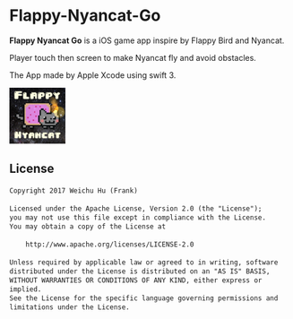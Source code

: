 # Flappy-Nyancat-Go

**Flappy Nyancat Go** is a iOS game app inspire by Flappy Bird and Nyancat. 

Player touch then screen to make Nyancat fly and avoid obstacles.

The App made by Apple Xcode using swift 3.

<img src='https://github.com/frhhh/Flappy-Nyancat-Go/blob/master/Flappy_Nyancat_Go_icon.png' width='100' alt='App icon' />

## License

    Copyright 2017 Weichu Hu (Frank)

    Licensed under the Apache License, Version 2.0 (the "License");
    you may not use this file except in compliance with the License.
    You may obtain a copy of the License at

        http://www.apache.org/licenses/LICENSE-2.0

    Unless required by applicable law or agreed to in writing, software
    distributed under the License is distributed on an "AS IS" BASIS,
    WITHOUT WARRANTIES OR CONDITIONS OF ANY KIND, either express or implied.
    See the License for the specific language governing permissions and
    limitations under the License.
